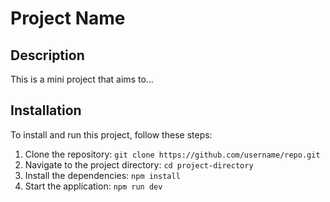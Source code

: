 # Project Name

## Description

This is a mini project that aims to...

## Installation

To install and run this project, follow these steps:

1. Clone the repository: `git clone https://github.com/username/repo.git`
2. Navigate to the project directory: `cd project-directory`
3. Install the dependencies: `npm install`
4. Start the application: `npm run dev`


